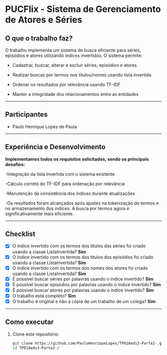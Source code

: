# PUCFlix - Sistema de Gerenciamento de Atores e Séries

## O que o trabalho faz?

O trabalho implementa um sistema de busca eficiente para séries, episódios e atores utilizando índices invertidos. O sistema permite:

- Cadastrar, buscar, alterar e excluir séries, episódios e atores

- Realizar buscas por termos nos títulos/nomes usando lista invertida

- Ordenar os resultados por relevância usando TF-IDF

- Manter a integridade dos relacionamentos entre as entidades

---

## Participantes

- Paulo Henrique Lopes de Paula

---

## Experiência e Desenvolvimento

**Implementamos todos os requisitos solicitados, sendo os principais desafios:**

-Integração da lista invertida com o sistema existente

-Cálculo correto do TF-IDF para ordenação por relevância

-Manutenção da consistência dos índices durante atualizações

-Os resultados foram alcançados após ajustes na tokenização de termos e no armazenamento dos índices. A busca por termos agora é significativamente mais eficiente.

---

## Checklist

- [x] O índice invertido com os termos dos títulos das séries foi criado usando a classe ListaInvertida? **Sim**
- [x] O índice invertido com os termos dos títulos dos episódios foi criado usando a classe ListaInvertida? **Sim**
- [x] O índice invertido com os termos dos nomes dos atores foi criado usando a classe ListaInvertida? **Sim**
- [x] É possível buscar séries por palavras usando o índice invertido? **Sim**
- [x] É possível buscar episódios por palavras usando o índice invertido? **Sim**
- [x] É possível buscar atores por palavras usando o índice invertido? **Sim**
- [x] O trabalho está completo? **Sim**
- [x] O trabalho é original e não a cópia de um trabalho de um colega? **Sim**

---

## Como executar

1. Clone este repositório:
   ```bash
   git clone https://github.com/PauloHenriqueLopes/TP01Aeds3-Parte2-.git
   cd TP01Aeds3-Parte2-/
